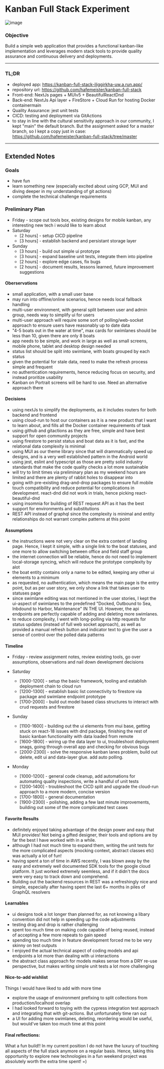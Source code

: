 # Kanban Full Stack Experiment
![image](https://user-images.githubusercontent.com/78647723/217164993-90e64bf5-39c6-4d05-b2eb-b205ac435dec.png)

### Objective

Build a simple web application that provides a functional kanban-like implementation and leverages modern stack tools to provide quality assurance and continuous delivery and deployments.

---

### TL;DR

-   deployed app: https://kanban-full-stack-iliggirkha-uw.a.run.app/
-   repository url: https://github.com/hafemeister/kanban-full-stack
-   Front-end: NextJs pages + MUIv5 + BeautifulReactDnd
-   Back-end: NextJs Api layer + FireStore + Cloud Run for hosting Docker containermain
-   Quality Assurance: jest unit tests
-   CICD: testing and deployment via GitActions
-   to stay in line with the cultural sensitivity approach in our community, I kept "main" the default branch. But the assignment asked for a master branch, so I kept a copy just in case: https://github.com/hafemeister/kanban-full-stack/tree/master

---

## Extended Notes

### Goals

-   have fun
-   learn something new (especially excited about using GCP, MUI and diving deeper in my understanding of git actions)
-   complete the technical challenge requirements

### Preliminary Plan

-   Friday - scope out tools box, existing designs for mobile kanban, any interesting new tech i would like to learn about
-   Saturday
    -   [2 hours] - setup CICD pipeline
    -   [3 hours] - establish backend and persistant storage layer
-   Sunday
    -   [3 hours] - build out simple ui prototype
    -   [3 hours] - expand baseline unit tests, integrate them into pipeline
    -   [2 hours] - explore edge cases, fix bugs
    -   [2 hours] - document results, lessons learned, future improvement suggestions

#### Oberservations

-   small application, with a small user base
-   may run into offline/online scenarios, hence needs local fallback handling
-   multi-user environment, with general split between user and admin group, needs way to simplify ui for users
-   multi-user approach will require some sort of polling/web-socket approach to ensure users have reasonably up to date data
-   "4-5 boats out in the water at time", max cards for swimlanes should be less than 10, given there are only 8 boats
-   app needs to be simple, and work in large as well as small screens, mobile phone, tablet and desktop design needed
-   status list should be split into swimlane, with boats grouped by each status
-   given the potential for stale data, need to make the refresh process simple and frequent
-   no authentication requirements, hence reducing focus on security, and instead proritize usability
-   Kanban on Portrait screens will be hard to use. Need an alternative approach there

#### Decisions

-   using nextJs to simplify the deployments, as it includes routers for both backend and frontend
-   using cloud-run to host our containers as it is a new product that I want to learn about, and fills all the Docker container requirements of task
-   using github and gitactions as they are free, simple and have best support for open community projects
-   using firestore to persist status and boat data as it is fast, and the relational data complexity is minimal
-   using MUI as our theme library since that will drammatically speed up designs, and is a very well established pattern in the Android world
-   using jest, eslint and typescript as those are pretty solid industry standards that make the code quality checks a lot more sustainable
-   will try to limit times via preliminary plan as my weekend hours are limited and there are plenty of rabbit holes to disappear into
-   going with pre-existing drag-and-drop packages to ensure full mobile touch compatibility and reduce potential for complications in development. react-dnd did not work in trials, hence picking react-beautiful-dnd
-   using insomnia for building of REST request API as it has the best support for environments and substitutions
-   REST API instead of graphql since the complexity is minimal and entity relationships do not warrant complex patterns at this point

#### Assumptions

-   the instructions were not very clear on the extra content of landing page. Hence, I kept it simple, with a single link to the boat statuses, and one more to allow switching between office and field staff group
-   the internet connection will be reliable, hence do not need to implement local-storage syncing, which will reduce the prototype complexity by alot
-   the boat entity contains only a name to be edited, keeping any other ui elements to a minimum
-   as requested, no authentication, which means the main page is the entry point, but as per user story, we only show a link that takes user to statuses page
-   since swimlane editing was not mentioned in the user stories, I kept the ui-aspect of swimlanes to the predefined "Docked, Outbound to Sea, Inbdound to Harbor, Maintenance" IN THE UI. However, the api endpoints are perfectly capable of adding and deleting more swimlanes.
-   to reduce complexity, I went with long-polling via http requests for status updates (instead of full web socket approach), as well as provided a manual refresh button and indicator text to give the user a sense of control over the polled data patterns

#### Timeline

-   Friday - review assignment notes, review existing tools, go over assumptions, observations and nail down development decisions
-   Saturday

    -   [1000-1200] - setup the basic framework, tooling and establish deployment chain to cloud run
    -   [1200-1300] - establish basic list connectivity to firestore via package and swimlane endpoint prototype
    -   [1700-2000] - build out model based class structures to interact with crud requests and firestore

-   Sunday

    -   [1100-1600] - building out the ui elements from mui base, getting stuck on react-18 issues with dnd package, finishing the rest of basic kanban functionality with data loaded from remote
    -   [1600-1800] - wiring up the data layer to ui, troubleshoot deployment snags, going through overall app and checking for obvious bugs
    -   [2000-2300] - solve the responsive kanban lanes problem, build out delete, edit ui and data-layer glue. add auto polling.

-   Monday

    -   [1000-1200] - general code cleanup, add automations for automating quality inspections, write a handful of unit tests
    -   [1200-1400] - troubleshoot the CICD split and upgrade the cloud-run approach to a more modern, concise version
    -   [1700-1800] - general documentation
    -   [1900-2300] - polishing, adding a few last minute improvements, building out some of the more complicated test cases

#### Favorite Results

-   definitely enjoyed taking advantage of the design power and easy that MUI provides! Not being a gifted designer, their tools and options are by far the best I have worked with in a while.
-   although I had not much time to expand them, writing the unit tests for the more complicated aspects (mocking context, abstract classes etc) was actually a lot of fun!
-   having spent a ton of time in AWS recently, I was blown away by the easy and extremely well documented SDK tools for the google cloud platform. It just worked extremely seemless, and if it didn't the docs were very easy to track down and comprehend.
-   Building out the backend resources in REST was a refreshingly nice and simple, especially after having spent the last 6+ months in piles of GraphQL resolvers

#### Learnables

-   ui designs took a lot longer than planned for, as not knowing a libary convention did not help in speeding up the code adjustments
-   testing drag and drop is rather challenging
-   spent too much time on making code capable of being reused, instead of accepting a few more repeats to gain speed
-   spending too much time in feature development forced me to be very skinny on test outputs
-   I enjoyed the actual technical aspect of coding models and api endpoints a lot more than dealing with ui interactions
-   the abstract class approach for models makes sense from a DRY re-use perspective, but makes writing simple unit tests a lot more challenging

#### Nice-to-add wishlist

Things I would have liked to add with more time

-   explore the usage of environment prefixing to split collections from production/localhost overlap
-   I had looked forward to toying with the cypress integration test approach and integrating that with git-actions. But unfortunately time ran out
-   a UI for adding more swimlanes, deleting, reordering would be useful, but would've taken too much time at this point

#### Final reflections:

What a fun build!! In my current position I do not have the luxury of touching all aspects of the full stack anymore on a regular basis.
Hence, taking this opportunity to explore new technologies in a fun weekend project was absolutely worth the extra time spent! =)
